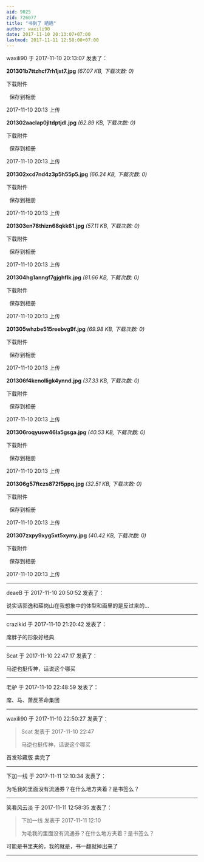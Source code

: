 ```yaml
---
aid: 9025
zid: 726077
title: "书到了 晒晒"
author: waxili90
date: 2017-11-10 20:13:07+07:00
lastmod: 2017-11-11 12:58:00+07:00
---
```


waxili90 于 2017-11-10 20:13:07 发表了：

**201301b7ttzhcf7rh1jst7.jpg** _(67.07 KB, 下载次数: 0)_

下载附件

&nbsp;
保存到相册

2017-11-10 20:13 上传

**201302aaclap0jltdptjdl.jpg** _(62.89 KB, 下载次数: 0)_

下载附件

&nbsp;
保存到相册

2017-11-10 20:13 上传

**201302xcd7nd4z3p5h55p5.jpg** _(66.24 KB, 下载次数: 0)_

下载附件

&nbsp;
保存到相册

2017-11-10 20:13 上传

**201303en78thizn68qkk61.jpg** _(57.11 KB, 下载次数: 0)_

下载附件

&nbsp;
保存到相册

2017-11-10 20:13 上传

**201304hg1anngf7gjghflk.jpg** _(81.66 KB, 下载次数: 0)_

下载附件

&nbsp;
保存到相册

2017-11-10 20:13 上传

**201305whzbe515reebvg9f.jpg** _(69.98 KB, 下载次数: 0)_

下载附件

&nbsp;
保存到相册

2017-11-10 20:13 上传

**201306f4kenolligk4ynnd.jpg** _(37.33 KB, 下载次数: 0)_

下载附件

&nbsp;
保存到相册

2017-11-10 20:13 上传

**201306roqyusw46la5gsga.jpg** _(40.53 KB, 下载次数: 0)_

下载附件

&nbsp;
保存到相册

2017-11-10 20:13 上传

**201306g57ftczs872f5ppq.jpg** _(32.51 KB, 下载次数: 0)_

下载附件

&nbsp;
保存到相册

2017-11-10 20:13 上传

**201307zxpy9xyg5xt5xymy.jpg** _(40.42 KB, 下载次数: 0)_

下载附件

&nbsp;
保存到相册

2017-11-10 20:13 上传

---

deaeB 于 2017-11-10 20:50:52 发表了：

说实话郭逸和薛岗山在我想象中的体型和画里的是反过来的...

---

crazikid 于 2017-11-10 21:20:42 发表了：

席胖子的形象好经典

---

Scat 于 2017-11-10 22:47:17 发表了：

马逆也挺传神，话说这个哪买

---

老驴 于 2017-11-10 22:48:59 发表了：

席、马、萧反革命集团

---

waxili90 于 2017-11-10 22:50:27 发表了：

> Scat 发表于 2017-11-10 22:47
>
> 马逆也挺传神，话说这个哪买

首发珍藏版 卖完了

---

下加一线 于 2017-11-11 12:10:34 发表了：

为毛我的里面没有流通券？在什么地方夹着？是书签么？

---

笑看风云淡 于 2017-11-11 12:58:35 发表了：

> 下加一线 发表于 2017-11-11 12:10
>
> 为毛我的里面没有流通券？在什么地方夹着？是书签么？

可能是书里夹的，我的就是，书一翻就掉出来了

---
